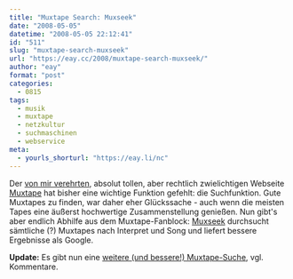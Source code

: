 ```yaml
---
title: "Muxtape Search: Muxseek"
date: "2008-05-05"
datetime: "2008-05-05 22:12:41"
id: "511"
slug: "muxtape-search-muxseek"
url: "https://eay.cc/2008/muxtape-search-muxseek/"
author: "eay"
format: "post"
categories:
  - 0815
tags:
  - musik
  - muxtape
  - netzkultur
  - suchmaschinen
  - webservice
meta:
  - yourls_shorturl: "https://eay.li/nc"
---
```


Der [von mir verehrten](//eay.cc/2008/i-heart-muxtape/), absolut tollen, aber rechtlich zwielichtigen Webseite [Muxtape](http://muxtape.com/) hat bisher eine wichtige Funktion gefehlt: die Suchfunktion. Gute Muxtapes zu finden, war daher eher Glückssache - auch wenn die meisten Tapes eine äußerst hochwertige Zusammenstellung genießen. Nun gibt's aber endlich Abhilfe aus dem Muxtape-Fanblock: [Muxseek](http://muxseek.ah-huh.net/) durchsucht sämtliche (?) Muxtapes nach Interpret und Song und liefert bessere Ergebnisse als Google.

**Update:** Es gibt nun eine [weitere (und bessere!) Muxtape-Suche](//eay.cc/2008/muxtape-search-muxfind/), vgl. Kommentare.
